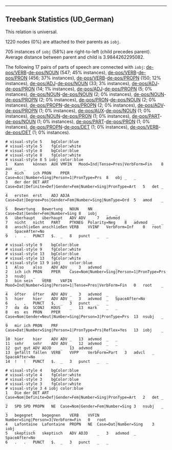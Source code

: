 

--------------------------------------------------------------------------------

## Treebank Statistics (UD_German)

This relation is universal.

1220 nodes (0%) are attached to their parents as `iobj`.

705 instances of `iobj` (58%) are right-to-left (child precedes parent).
Average distance between parent and child is 3.9844262295082.

The following 17 pairs of parts of speech are connected with `iobj`: [de-pos/VERB]()-[de-pos/NOUN]() (547; 45% instances), [de-pos/VERB]()-[de-pos/PRON]() (456; 37% instances), [de-pos/VERB]()-[de-pos/PROPN]() (150; 12% instances), [de-pos/ADJ]()-[de-pos/NOUN]() (33; 3% instances), [de-pos/ADJ]()-[de-pos/PRON]() (14; 1% instances), [de-pos/ADJ]()-[de-pos/PROPN]() (5; 0% instances), [de-pos/NOUN]()-[de-pos/NOUN]() (2; 0% instances), [de-pos/NOUN]()-[de-pos/PROPN]() (2; 0% instances), [de-pos/PRON]()-[de-pos/NOUN]() (2; 0% instances), [de-pos/PROPN]()-[de-pos/PROPN]() (2; 0% instances), [de-pos/ADV]()-[de-pos/PROPN]() (1; 0% instances), [de-pos/AUX]()-[de-pos/NOUN]() (1; 0% instances), [de-pos/NOUN]()-[de-pos/PRON]() (1; 0% instances), [de-pos/PART]()-[de-pos/NOUN]() (1; 0% instances), [de-pos/PART]()-[de-pos/PRON]() (1; 0% instances), [de-pos/PROPN]()-[de-pos/DET]() (1; 0% instances), [de-pos/VERB]()-[de-pos/DET]() (1; 0% instances).


~~~ conllu
# visual-style 5	bgColor:blue
# visual-style 5	fgColor:white
# visual-style 8	bgColor:blue
# visual-style 8	fgColor:white
# visual-style 8 5 iobj	color:blue
1	Kann	können	AUX	VMFIN	Mood=Ind|Tense=Pres|VerbForm=Fin	8	aux	_	_
2	mich	ich	PRON	PPER	Case=Acc|Number=Sing|Person=1|PronType=Prs	8	obj	_	_
3	der	der	DET	ART	Case=Dat|Definite=Def|Gender=Fem|Number=Sing|PronType=Art	5	det	_	_
4	ersten	erst	ADJ	ADJA	Case=Dat|Degree=Pos|Gender=Fem|Number=Sing|NumType=Ord	5	amod	_	_
5	Bewertung	Bewertung	NOUN	NN	Case=Dat|Gender=Fem|Number=Sing	8	iobj	_	_
6	überhaupt	überhaupt	ADV	ADV	_	7	advmod	_	_
7	nicht	nicht	PART	PTKNEG	Polarity=Neg	8	advmod	_	_
8	anschließen	anschließen	VERB	VVINF	VerbForm=Inf	0	root	_	SpaceAfter=No
9	.	.	PUNCT	$.	_	8	punct	_	_

~~~


~~~ conllu
# visual-style 9	bgColor:blue
# visual-style 9	fgColor:white
# visual-style 13	bgColor:blue
# visual-style 13	fgColor:white
# visual-style 13 9 iobj	color:blue
1	Also	also	ADV	ADV	_	3	advmod	_	_
2	ich	ich	PRON	PPER	Case=Nom|Number=Sing|Person=1|PronType=Prs	3	nsubj	_	_
3	bin	sein	VERB	VAFIN	Mood=Ind|Number=Sing|Person=1|Tense=Pres|VerbForm=Fin	0	root	_	_
4	öfter	öfter	ADV	ADV	_	3	advmod	_	_
5	hier	hier	ADV	ADV	_	3	advmod	_	SpaceAfter=No
6	,	,	PUNCT	$,	_	3	punct	_	_
7	da	da	SCONJ	KOUS	_	13	mark	_	_
8	es	es	PRON	PPER	Case=Nom|Gender=Neut|Number=Sing|Person=3|PronType=Prs	13	nsubj	_	_
9	mir	ich	PRON	PRF	Case=Dat|Number=Sing|Person=1|PronType=Prs|Reflex=Yes	13	iobj	_	_
10	hier	hier	ADV	ADV	_	13	advmod	_	_
11	sehr	sehr	ADV	ADV	_	12	advmod	_	_
12	gut	gut	ADV	ADJD	_	13	advmod	_	_
13	gefällt	fällen	VERB	VVPP	VerbForm=Part	3	advcl	_	SpaceAfter=No
14	!	!	PUNCT	$.	_	3	punct	_	_

~~~


~~~ conllu
# visual-style 4	bgColor:blue
# visual-style 4	fgColor:white
# visual-style 3	bgColor:blue
# visual-style 3	fgColor:white
# visual-style 3 4 iobj	color:blue
1	Die	der	DET	ART	Case=Nom|Definite=Def|Gender=Fem|Number=Sing|PronType=Art	2	det	_	_
2	SPD	SPD	PROPN	NE	Case=Nom|Gender=Fem|Number=Sing	3	nsubj	_	_
3	begegnet	begegnen	VERB	VVFIN	Number=Sing|Person=3|VerbForm=Fin	0	root	_	_
4	Lafontaine	Lafontaine	PROPN	NE	Case=Dat|Number=Sing	3	iobj	_	_
5	skeptisch	skeptisch	ADV	ADJD	_	3	advmod	_	SpaceAfter=No
6	.	.	PUNCT	$.	_	3	punct	_	_

~~~


